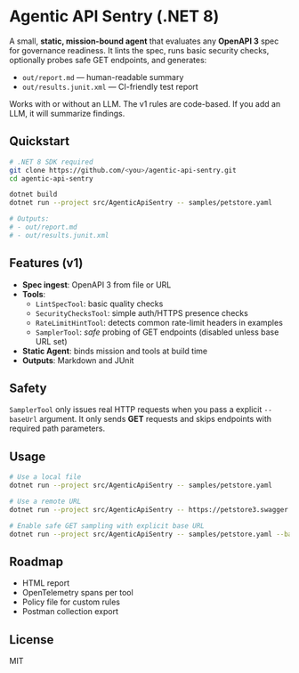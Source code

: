 # Agentic API Sentry (.NET 8)

A small, **static, mission-bound agent** that evaluates any **OpenAPI 3** spec for governance readiness.
It lints the spec, runs basic security checks, optionally probes safe GET endpoints, and generates:

- `out/report.md` — human-readable summary
- `out/results.junit.xml` — CI-friendly test report

Works with or without an LLM. The v1 rules are code-based. If you add an LLM, it will summarize findings.

## Quickstart

```bash
# .NET 8 SDK required
git clone https://github.com/<you>/agentic-api-sentry.git
cd agentic-api-sentry

dotnet build
dotnet run --project src/AgenticApiSentry -- samples/petstore.yaml

# Outputs:
# - out/report.md
# - out/results.junit.xml
```

## Features (v1)
- **Spec ingest**: OpenAPI 3 from file or URL
- **Tools**:
  - `LintSpecTool`: basic quality checks
  - `SecurityChecksTool`: simple auth/HTTPS presence checks
  - `RateLimitHintTool`: detects common rate-limit headers in examples
  - `SamplerTool`: *safe* probing of GET endpoints (disabled unless base URL set)
- **Static Agent**: binds mission and tools at build time
- **Outputs**: Markdown and JUnit

## Safety
`SamplerTool` only issues real HTTP requests when you pass a explicit `--baseUrl` argument.
It only sends **GET** requests and skips endpoints with required path parameters.

## Usage

```bash
# Use a local file
dotnet run --project src/AgenticApiSentry -- samples/petstore.yaml

# Use a remote URL
dotnet run --project src/AgenticApiSentry -- https://petstore3.swagger.io/api/v3/openapi.json

# Enable safe GET sampling with explicit base URL
dotnet run --project src/AgenticApiSentry -- samples/petstore.yaml --baseUrl https://petstore3.swagger.io/api/v3
```

## Roadmap
- HTML report
- OpenTelemetry spans per tool
- Policy file for custom rules
- Postman collection export

## License
MIT
